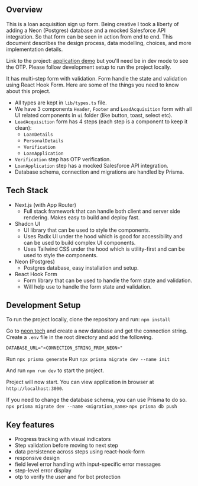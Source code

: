 ## Overview

This is a loan acquisition sign up form. Being creative I took a liberty of adding a Neon (Postgres) database and a mocked Salesforce API integration. So that form can be seen in action from end to end. This document describes the design process, data modelling, choices, and more implementation details.

Link to the project: [application demo](https://loan-application-demo-eta.vercel.app/) but you'll need be in dev mode to see the OTP. Please follow development setup to run the project locally.

It has multi-step form with validation. Form handle the state and validation using React Hook Form. Here are some of the things you need to know about this project.

- All types are kept in `lib/types.ts` file.
- We have 3 components `Header`, `Footer` and `LeadAcquisition` form with all UI related components in `ui` folder (like button, toast, select etc).
- `LeadAcquisition` form has 4 steps (each step is a component to keep it clean):
  - `LoanDetails`
  - `PersonalDetails`
  - `Verification`
  - `LoanApplication`
- `Verification` step has OTP verification.
- `LoanApplication` step has a mocked Salesforce API integration.
- Database schema, connection and migrations are handled by Prisma.

## Tech Stack

- Next.js (with App Router)
  - Full stack framework that can handle both client and server side rendering. Makes easy to build and deploy fast.
- Shadcn UI
  - UI library that can be used to style the components.
  - Uses Radix UI under the hood which is good for accessibility and can be used to build complex UI components.
  - Uses Tailwind CSS under the hood which is utility-first and can be used to style the components.
- Neon (Postgres)
  - Postgres database, easy installation and setup.
- React Hook Form
  - Form library that can be used to handle the form state and validation.
  - Will help use to handle the form state and validation.

## Development Setup

To run the project locally, clone the repository and run:
`npm install`

Go to [neon.tech](https://neon.tech) and create a new database and get the connection string.
Create a `.env` file in the root directory and add the following.

```
DATABASE_URL="<CONNECTION_STRING_FROM_NEON>"
```

Run `npx prisma generate`
Run `npx prisma migrate dev --name init`

And run `npm run dev` to start the project.

Project will now start. You can view application in browser at `http://localhost:3000`.

If you need to change the database schema, you can use Prisma to do so.
`npx prisma migrate dev --name <migration_name>`
`npx prisma db push`

## Key features

- Progress tracking with visual indicators
- Step validation before moving to next step
- data persistence across steps using react-hook-form
- responsive design
- field level error handling with input-specific error messages
- step-level error display
- otp to verify the user and for bot protection
